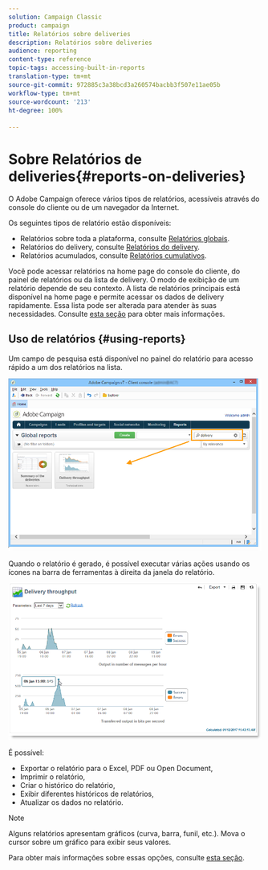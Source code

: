 ```yaml
---
solution: Campaign Classic
product: campaign
title: Relatórios sobre deliveries
description: Relatórios sobre deliveries
audience: reporting
content-type: reference
topic-tags: accessing-built-in-reports
translation-type: tm+mt
source-git-commit: 972885c3a38bcd3a260574bacbb3f507e11ae05b
workflow-type: tm+mt
source-wordcount: '213'
ht-degree: 100%

---
```



# Sobre Relatórios de deliveries{#reports-on-deliveries}

O Adobe Campaign oferece vários tipos de relatórios, acessíveis através do console do cliente ou de um navegador da Internet.

Os seguintes tipos de relatório estão disponíveis:

* Relatórios sobre toda a plataforma, consulte [Relatórios globais](../../reporting/using/global-reports.md).
* Relatórios do delivery, consulte [Relatórios do delivery](../../reporting/using/delivery-reports.md).
* Relatórios acumulados, consulte [Relatórios cumulativos](../../reporting/using/cumulative-reports.md).

Você pode acessar relatórios na home page do console do cliente, do painel de relatórios ou da lista de delivery. O modo de exibição de um relatório depende de seu contexto. A lista de relatórios principais está disponível na home page e permite acessar os dados de delivery rapidamente. Essa lista pode ser alterada para atender às suas necessidades. Consulte [esta seção](../../reporting/using/about-reports-creation-in-campaign.md) para obter mais informações.

## Uso de relatórios {#using-reports}

Um campo de pesquisa está disponível no painel do relatório para acesso rápido a um dos relatórios na lista.

![](assets/s_ncs_user_report_searchfield.png)

Quando o relatório é gerado, é possível executar várias ações usando os ícones na barra de ferramentas à direita da janela do relatório.

![](assets/s_ncs_user_report_toolbar.png)

É possível:

* Exportar o relatório para o Excel, PDF ou Open Document,
* Imprimir o relatório,
* Criar o histórico do relatório,
* Exibir diferentes históricos de relatórios,
* Atualizar os dados no relatório.

>[!NOTE]
>
>Alguns relatórios apresentam gráficos (curva, barra, funil, etc.). Mova o cursor sobre um gráfico para exibir seus valores.

Para obter mais informações sobre essas opções, consulte [esta seção](../../reporting/using/about-adobe-campaign-reporting-tools.md).
